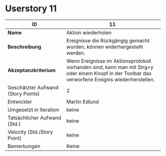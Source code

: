 ﻿# Userstory 11  
 
|**ID**|11|  
|-|-|
|**Name**|Aktion wiederholen|
|**Beschreibung**|Ereignisse die Rückgängig gemacht wurden, können widerhergestellt werden.|
|**Akzeptanzkriterium**|Wenn Ereignisse im Aktionsprotokoll vorhanden sind, kann man mit Strg+y oder einem Knopf in der Toolbar das verworfene Ereignis wiederherstellen.|
|Geschätzter Aufwand (Story Points)|2|
|Entwickler|Martin Edlund|
|Umgesetzt in Iteration|keine|
|Tatsächlicher Aufwand (Std.)|keine|
|Velocity (Std./Story Point)|keine|
|Bemerkungen|Keine|
